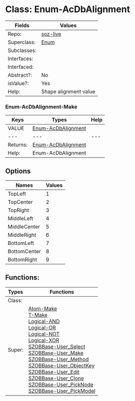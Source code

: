 
# Class:	Enum-AcDbAlignment

| Fields | Values |
| --------- | --------- |
| Repo: | [soz-live](/repos/soz-live.html) |
| Superclass: | [Enum](Enum.html) |
| Subclasses: |  |
| Interfaces: |  |
| Interfaced: |  |
| Abstract?: | No |
| isValue?: | Yes |
| Help: | Shape alignment value |

### Enum-AcDbAlignment-Make

| Keys | Types | Help |
| --------- | --------- | --------- |
| VALUE | [Enum-AcDbAlignment](Enum-AcDbAlignment.html) |  |
| --- | --- | --- |
| Returns: | [Enum-AcDbAlignment](Enum-AcDbAlignment.html) |
| Help: | Enum-AcDbAlignment |


## Options

| Names | Values |
| --------- | --------- |
| TopLeft | 1 |
| TopCenter | 2 |
| TopRight | 3 |
| MiddleLeft | 4 |
| MiddleCenter | 5 |
| MiddleRight | 6 |
| BottomLeft | 7 |
| BottomCenter | 8 |
| BottomRight | 9 |

## Functions:

| Types | Functions |
| --------- | --------- |
| Class: |  |
| Super: | [Atom-Make](Atom.html) <br> [T-Make](T.html) <br> [Logical-AND](Logical.html) <br> [Logical-OR](Logical.html) <br> [Logical-NOT](Logical.html) <br> [Logical-XOR](Logical.html) <br> [SZOBBase-User_Select](SZOBBase.html) <br> [SZOBBase-User_Make](SZOBBase.html) <br> [SZOBBase-User_Method](SZOBBase.html) <br> [SZOBBase-User_ObjectKey](SZOBBase.html) <br> [SZOBBase-User_Edit](SZOBBase.html) <br> [SZOBBase-User_Clone](SZOBBase.html) <br> [SZOBBase-User_PickNode](SZOBBase.html) <br> [SZOBBase-User_PickModel](SZOBBase.html) |


